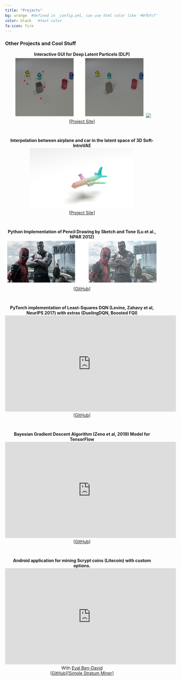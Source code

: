 ```yaml
---
title: "Projects"
bg: orange  #defined in _config.yml, can use html color like '#0fbfcf'
color: black   #text color
fa-icon: fire
---
```


### Other Projects and Cool Stuff

<p align="center">
  <strong>Interactive GUI for Deep Latent Particels (DLP)</strong>
  <br>
  <img src="https://raw.githubusercontent.com/taldatech/deep-latent-particles-web/main/assets/clevrer_manip_1.gif" style="height:200px">
  <img src="https://raw.githubusercontent.com/taldatech/deep-latent-particles-web/main/assets/tarffic_manip.gif" style="height:200px">
  <br>
  [<a href="https://taldatech.github.io/deep-latent-particles-web/">Project Site</a>]
</p>

<br>

<p align="center">
  <strong>Interpolation between airplane and car in the latent space of 3D Soft-IntroVAE</strong>
  <br>
  <img src="https://github.com/taldatech/taldatech.github.io/raw/main/img/plane_to_car_slow.gif" style="height:200px">
  <br>
  [<a href="https://taldatech.github.io/soft-intro-vae-web/">Project Site</a>]
</p>

<br>

<p align="center">
  <strong>Python Implementation of Pencil Drawing by Sketch and Tone (Lu et al., NPAR 2012)</strong>
  <br>
  <img src="https://github.com/taldatech/taldatech.github.io/raw/main/img/im2pencil_dp.jpg" style="height:150px">
  <br>
  [<a href="https://github.com/taldatech/image2pencil-drawing">GitHub</a>]
</p>

<br>

<p align="center">
  <strong>PyTorch implementation of Least-Squares DQN (Levine, Zahavy et al, NeurIPS 2017) with extras (DuelingDQN, Boosted FQI)</strong>
  <br>
  <iframe width="560" height="315" src="https://www.youtube.com/embed/i8Cnas7QrMc" frameborder="0" allow="autoplay; encrypted-media" allowfullscreen></iframe>
  <br>
  [<a href="https://github.com/taldatech/pytorch-ls-dqn">GitHub</a>]
</p>

<br>

<p align="center">
  <strong>Bayesian Gradient Descent Algorithm (Zeno et al, 2019) Model for TensorFlow</strong>
  <br>
  <iframe width="560" height="315" src="https://www.youtube.com/embed/fa-xLXTzZ8I" frameborder="0" allow="autoplay; encrypted-media" allowfullscreen></iframe>
  <br>
  [<a href="https://github.com/taldatech/tf-bgd">GitHub</a>]
</p>

<br>

<p align="center">
  <strong>Android application for mining Scrypt coins (Litecoin) with custom options.</strong>
  <br>
  <iframe src="https://player.vimeo.com/video/229402111" width="560" height="315" frameborder="0" allow="autoplay; fullscreen; picture-in-picture" allowfullscreen></iframe>
  <br>
  With <a href="https://www.linkedin.com/in/eyal-ben-david-27a1b5117/">Eyal Ben-David</a>
  <br>
  [<a href="https://github.com/taldatech/LtcTEMiner">GitHub</a>][<a href="https://github.com/taldatech/StratumMiner">Simple Stratum Miner</a>]
</p>

<br>




